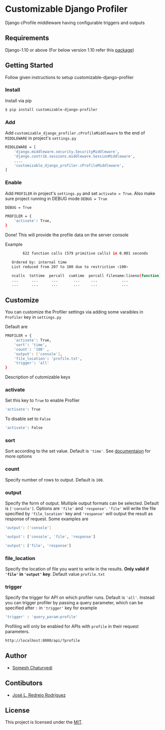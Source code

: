 # Customizable Django Profiler

Django cProfile middleware having configurable triggers and outputs

## Requirements

Django-1.10 or above (For below version 1.10 refer this [package](https://github.com/lavi06/django-profile-middleware))

## Getting Started

Follow given instructions to setup customizable-django-profiler

### Install

Install via pip

```bash
$ pip install customizable-django-profiler
```

### Add
Add ```customizable_django_profiler.cProfileMiddleware``` to the end of ```MIDDLEWARE``` in project's ```settings.py```

```bash
MIDDLEWARE = [
    'django.middleware.security.SecurityMiddleware',
    'django.contrib.sessions.middleware.SessionMiddleware',
    ....
    'customizable_django_profiler.cProfileMiddleware',
]
```
### Enable
Add ```PROFILER``` in project's ```settings.py``` and set ```activate = True```.
Also make sure project running in DEBUG mode ```DEBUG = True```

```bash
DEBUG = True

PROFILER = {
    'activate': True,
}

```
Done!
This will provide the profile data on the server console

Example

```bash
        622 function calls (579 primitive calls) in 0.001 seconds

   Ordered by: internal time
   List reduced from 207 to 100 due to restriction <100>

   ncalls  tottime  percall  cumtime  percall filename:lineno(function)
   ...      ...      ...       ...     ...           ...
   ...      ...      ...       ...     ...           ...

   ```

## Customize

You can customize the Profiler settings via adding some varaibles in ```Profiler``` key in ```settings.py```

Default are

```bash
PROFILER = {
    'activate': True,
    'sort': 'time',
    'count': '100' ,
    'output': ['console'],             
    'file_location': 'profile.txt',
    'trigger': 'all'
}
```
Description of cutomizable keys
### activate
Set this key to ```True``` to enable Profiler

```bash
'activate': True
```
To disable set to ```False```
```bash
'activate': False
```

### sort
Sort according to the set value. Default is ```'time'```.
See [documentaion](http://docs.python.org/2/library/profile.html#pstats.Stats.sort_stats) for more options

### count
Specify number of rows to output. Default is ```100```.

### output
Specify the form of output. Multiple output formats can be selected. Default is ```['console']```. Options are ```'file'``` and ```'response'```. ```'file'``` will write the file specified by ```'file_location'``` key and ```'response'``` will output the result as response of request.
Some examples are

```bash
'output': ['console']
```
```bash
'output': ['console', 'file', 'response']
```
```bash
'output': ['file', 'response']
```

### file_location
Specify the location of file you want to write in the results. **Only valid if ```'file'``` in ```'output'``` key**. Default value ```profile.txt```

### trigger
Specify the trigger for API on which profiler runs. Default is ```'all'```. Instead you can trigger profiler by passing a query parameter, which can be specified after ```:``` in ```'trigger'``` key for example

```bash
'trigger' : 'query_param:profile'
```

Profiling will only be enabled for APIs with ```profile``` in their request parameters.

```bash
http://localhost:8000/api/?profile
```

## Author

* [Somesh Chaturvedi](https://github.com/someshchaturvedi)

## Contibutors

* [José L. Redrejo Rodríguez](https://github.com/jredrejo)

## License

This project is licensed under the [MIT](LICENSE.md).
